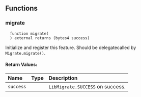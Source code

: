 


## Functions
### migrate
```solidity
  function migrate(
  ) external returns (bytes4 success)
```
Initialize and register this feature. Should be delegatecalled by `Migrate.migrate()`.



#### Return Values:
| Name                           | Type          | Description                                                                  |
| :----------------------------- | :------------ | :--------------------------------------------------------------------------- |
|`success`|  | `LibMigrate.SUCCESS` on success.
